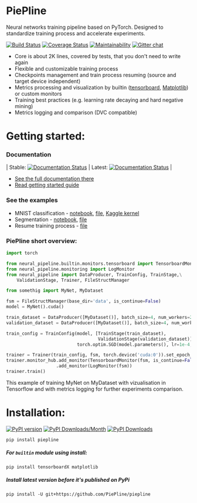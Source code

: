 # PiePline

Neural networks training pipeline based on PyTorch. Designed to standardize training process and accelerate experiments.

[![Build Status](https://travis-ci.org/PiePline/piepline.svg?branch=master)](https://travis-ci.org/PiePline/piepline)
[![Coverage Status](https://coveralls.io/repos/github/PiePline/piepline/badge.svg?branch=master)](https://coveralls.io/github/PiePline/piepline?branch=master)
[![Maintainability](https://api.codeclimate.com/v1/badges/7da18cb28e7e7dc13268/maintainability)](https://codeclimate.com/github/PiePline/piepline/maintainability)
[![Gitter chat](https://badges.gitter.im/piepline/gitter.png)](https://gitter.im/piepline/community)

* Core is about 2K lines, covered by tests, that you don't need to write again
* Flexible and customizable training process
* Checkpoints management and train process resuming (source and target device independent)
* Metrics processing and visualization by builtin ([tensorboard](https://www.tensorflow.org/guide/summaries_and_tensorboard), [Matplotlib](https://matplotlib.org)) or custom monitors
* Training best practices (e.g. learning rate decaying and hard negative mining)
* Metrics logging and comparison (DVC compatible)

# Getting started:
### Documentation
| Stable: [![Documentation Status](https://readthedocs.org/projects/piepline/badge/?version=stable)](https://piepline.readthedocs.io/en/stable/?badge=stable) | Latest: [![Documentation Status](https://readthedocs.org/projects/piepline/badge/?version=latest)](https://piepline.readthedocs.io/en/stable/?badge=latest) |
* [See the full documentation there](https://piepline.readthedocs.io/en/stable/)
* [Read getting started guide](https://piepline.readthedocs.io/en/stable/getting_started/index.html)

### See the examples
* MNIST classification - [notebook](https://github.com/toodef/piepline/blob/master/examples/notebooks/img_classification.ipynb), [file](https://github.com/toodef/piepline/blob/master/examples/files/img_classification.py), [Kaggle kernel](https://www.kaggle.com/toodef/cnn-training-with-less-code)
* Segmentation - [notebook](https://github.com/toodef/piepline/blob/master/examples/notebooks/img_segmentation.ipynb), [file](https://github.com/toodef/piepline/blob/master/examples/files/img_segmentation.py)
* Resume training process - [file](https://github.com/toodef/piepline/blob/master/examples/files/resume_train.py)

### PiePline short overview:
```python
import torch

from neural_pipeline.builtin.monitors.tensorboard import TensorboardMonitor
from neural_pipeline.monitoring import LogMonitor
from neural_pipeline import DataProducer, TrainConfig, TrainStage,\
    ValidationStage, Trainer, FileStructManager

from somethig import MyNet, MyDataset

fsm = FileStructManager(base_dir='data', is_continue=False)
model = MyNet().cuda()

train_dataset = DataProducer([MyDataset()], batch_size=4, num_workers=2)
validation_dataset = DataProducer([MyDataset()], batch_size=4, num_workers=2)

train_config = TrainConfig(model, [TrainStage(train_dataset),
                                   ValidationStage(validation_dataset)], torch.nn.NLLLoss(),
                           torch.optim.SGD(model.parameters(), lr=1e-4, momentum=0.5))

trainer = Trainer(train_config, fsm, torch.device('cuda:0')).set_epoch_num(50)
trainer.monitor_hub.add_monitor(TensorboardMonitor(fsm, is_continue=False))\
                   .add_monitor(LogMonitor(fsm))
trainer.train()
```
This example of training MyNet on MyDataset with vizualisation in Tensorflow and with metrics logging for further experiments comparison.

# Installation:
[![PyPI version](https://badge.fury.io/py/piepline.svg)](https://badge.fury.io/py/piepline)
[![PyPI Downloads/Month](https://pepy.tech/badge/piepline/month)](https://pepy.tech/project/piepline)
[![PyPI Downloads](https://pepy.tech/badge/piepline)](https://pepy.tech/project/piepline)

`pip install piepline`

##### For `builtin` module using install:
`pip install tensorboardX matplotlib`

##### Install latest version before it's published on PyPi
`pip install -U git+https://github.com/PiePline/piepline`
